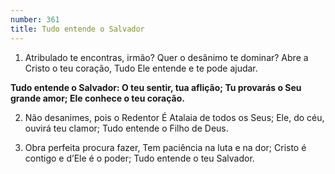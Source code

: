 ```yaml
---
number: 361
title: Tudo entende o Salvador
---
```


1. Atribulado te encontras, irmão?
  Quer o desânimo te dominar?
  Abre a Cristo o teu coração,
  Tudo Ele entende e te pode ajudar.

  __Tudo entende o Salvador:
  O teu sentir, tua aflição;
  Tu provarás o Seu grande amor;
  Ele conhece o teu coração.__

2. Não desanimes, pois o Redentor
  É Atalaia de todos os Seus;
  Ele, do céu, ouvirá teu clamor;
  Tudo entende o Filho de Deus.

3. Obra perfeita procura fazer,
  Tem paciência na luta e na dor;
  Cristo é contigo e d’Ele é o poder;
  Tudo entende o teu Salvador.
